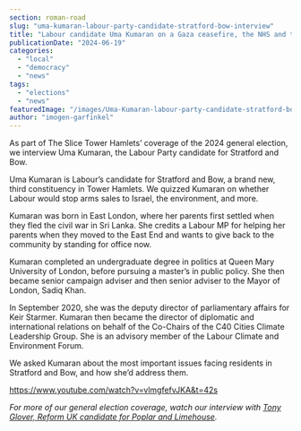 ```yaml
---
section: roman-road
slug: "uma-kumaran-labour-party-candidate-stratford-bow-interview"
title: "Labour candidate Uma Kumaran on a Gaza ceasefire, the NHS and the Grenfell fire"
publicationDate: "2024-06-19"
categories: 
  - "local"
  - "democracy"
  - "news"
tags: 
  - "elections"
  - "news"
featuredImage: "/images/Uma-Kumaran-labour-party-candidate-stratford-bow-web.jpg"
author: "imogen-garfinkel"
---
```


As part of The Slice Tower Hamlets’ coverage of the 2024 general election, we interview Uma Kumaran, the Labour Party candidate for Stratford and Bow. 

Uma Kumaran is Labour’s candidate for Stratford and Bow, a brand new, third constituency in Tower Hamlets. We quizzed Kumaran on whether Labour would stop arms sales to Israel, the environment, and more. 

Kumaran was born in East London, where her parents first settled when they fled the civil war in Sri Lanka. She credits a Labour MP for helping her parents when they moved to the East End and wants to give back to the community by standing for office now.

Kumaran completed an undergraduate degree in politics at Queen Mary University of London, before pursuing a master’s in public policy. She then became senior campaign adviser and then senior adviser to the Mayor of London, Sadiq Khan.

In September 2020, she was the deputy director of parliamentary affairs for Keir Starmer. Kumaran then became the director of diplomatic and international relations on behalf of the Co-Chairs of the C40 Cities Climate Leadership Group. She is an advisory member of the Labour Climate and Environment Forum. 

We asked Kumaran about the most important issues facing residents in Stratford and Bow, and how she’d address them.

https://www.youtube.com/watch?v=vlmgfefvJKA&t=42s

_For more of our general election coverage, watch our interview with [Tony Glover, Reform UK candidate for Poplar and Limehouse](https://poplarlondon.co.uk/tony-glover-reform-uk-candidate-poplar-limehouse-interview/)._


